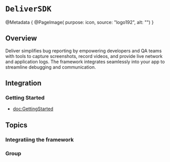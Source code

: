 # ``DeliverSDK``

@Metadata {
    @PageImage(
        purpose: icon,
        source: "logo192",
        alt: "")
}

## Overview

Deliver simplifies bug reporting by empowering developers and QA teams with tools to capture screenshots, record videos, and provide live network and application logs. The framework integrates seamlessly into your app to streamline debugging and communication.

## Integration




### Getting Started
- <doc:GettingStarted>

## Topics

### Integratiing the framework

### Group


